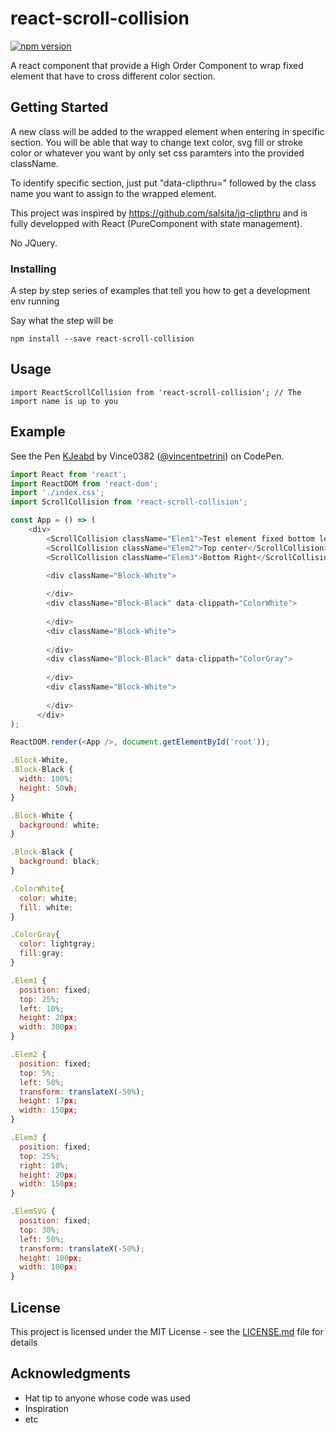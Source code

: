 # react-scroll-collision 

[![npm version](https://badge.fury.io/js/react-scroll-collision.svg)](https://badge.fury.io/js/react-scroll-collision)

A react component that provide a High Order Component to wrap fixed element that have to cross different color section.

## Getting Started

A new class will be added to the wrapped element when entering in specific section. You will be able that way to change text color, svg fill or stroke color or whatever you want by only set css paramters into the provided className.

To identify specific section, just put "data-clipthru=" followed by the class name you want to assign to the wrapped element. 

This project was inspired by https://github.com/salsita/jq-clipthru and is fully developped with React (PureComponent with state management).

No JQuery.

### Installing

A step by step series of examples that tell you how to get a development env running

Say what the step will be

```
npm install --save react-scroll-collision
```

## Usage

```
import ReactScrollCollision from 'react-scroll-collision'; // The import name is up to you 
```

## Example

  See the Pen [
  KJeabd](https://codepen.io/vincentpetrini/pen/KJeabd/) by Vince0382 ([@vincentpetrini](https://codepen.io/vincentpetrini))
  on CodePen.

```javascript
import React from 'react';
import ReactDOM from 'react-dom';
import './index.css';
import ScrollCollision from 'react-scroll-collision';

const App = () => (
    <div>
        <ScrollCollision className="Elem1">Test element fixed bottom left</ScrollCollision>
        <ScrollCollision className="Elem2">Top center</ScrollCollision>
        <ScrollCollision className="Elem3">Bottom Right</ScrollCollision>

        <div className="Block-White">
          
        </div>
        <div className="Block-Black" data-clippath="ColorWhite">
        
        </div>
        <div className="Block-White">
        
        </div>
        <div className="Block-Black" data-clippath="ColorGray">
        
        </div>
        <div className="Block-White">
        
        </div>
      </div>
);

ReactDOM.render(<App />, document.getElementById('root'));

.Block-White,
.Block-Black {
  width: 100%;
  height: 50vh;
}

.Block-White {
  background: white;
}

.Block-Black {
  background: black;
}

.ColorWhite{
  color: white;
  fill: white;
}

.ColorGray{
  color: lightgray;
  fill:gray;
}

.Elem1 {
  position: fixed;
  top: 25%;
  left: 10%;
  height: 20px;
  width: 300px;
}

.Elem2 {
  position: fixed;
  top: 5%;
  left: 50%;
  transform: translateX(-50%);
  height: 17px;
  width: 150px;
}

.Elem3 {
  position: fixed;
  top: 25%;
  right: 10%;
  height: 20px;
  width: 150px;
}

.ElemSVG {
  position: fixed;
  top: 30%;
  left: 50%;
  transform: translateX(-50%);
  height: 100px;
  width: 100px;
}

```

## License

This project is licensed under the MIT License - see the [LICENSE.md](LICENSE.md) file for details

## Acknowledgments

* Hat tip to anyone whose code was used
* Inspiration
* etc
